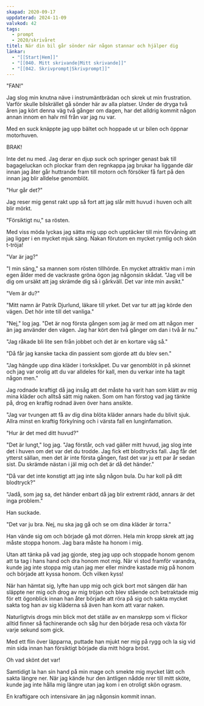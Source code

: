 ```yaml
---
skapad: 2020-09-17
uppdaterad: 2024-11-09
valvkod: 42
tags:
  - prompt
  - 2020/skrivåret
titel: När din bil går sönder när någon stannar och hjälper dig
länkar:
  - "[[Start|Hem]]"
  - "[[040. Mitt skrivande|Mitt skrivande]]"
  - "[[042. Skrivprompt|Skrivprompt]]"
---
```

"FAN!"

Jag slog min knutna näve i instrumäntbrädan och skrek ut min frustration. Varför skulle bilskrället gå sönder här av alla platser. Under de dryga två åren jag kört denna väg två gånger om dagen, har det alldrig kommit någon annan innom en halv mil från var jag nu var.

Med en suck knäppte jag upp bältet och hoppade ut ur bilen och öppnar motorhuven. 

BRAK!

Inte det nu med. Jag derar en djup suck och springer genast bak till bagageluckan och plockar fram den regnkappa jag brukar ha liggande där innan jag åter går huttrande fram till motorn och försöker få fart på den innan jag blir alldelse genomblöt.

"Hur går det?"

Jag reser mig genst rakt upp så fort att jag slår mitt huvud i huven och allt blir mörkt.

"Försiktigt nu," sa rösten.

Med viss möda lyckas jag sätta mig upp och upptäcker till min förvåning att jag ligger i en mycket mjuk säng. Nakan förutom en mycket rymlig och skön t-tröja!

"Var är jag?"

"I min säng," sa mannen som rösten tillhörde. En mycket attraktiv man i min egen ålder med de vackraste gröna ögon jag någonsin skådat. "Jag vill be dig om ursäkt att jag skrämde dig så i gårkväll. Det var inte min avsikt."

"Vem är du?"

"Mitt namn är Patrik Djurlund, läkare till yrket. Det var tur att jag körde den vägen. Det hör inte till det vanliga."

"Nej," log jag. "Det är nog första gången som jag är med om att någon mer än jag använder den vägen. Jag har kört den två gånger om dan i två år nu."

"Jag råkade bli lite sen från jobbet och det är en kortare väg så."

"Då får jag kanske tacka din passient som gjorde att du blev sen."

"Jag hängde upp dina kläder i torkskåpet. Du var genomblöt in på skinnet och jag var orolig att du var alldeles för kall, men du verkar inte ha tagit någon men."

Jag rodnade kraftigt då jag insåg att det måste ha varit han som klätt av mig mina kläder och alltså sätt mig naken. Som om han förstog vad jag tänkte på, drog en kraftig rodnad även över hans ansikte.

"Jag var tvungen att få av dig dina blöta kläder annars hade du blivit sjuk. Allra minst en kraftig förkylning och i värsta fall en lunginfamation.

"Hur är det med ditt huvud?"

"Det är lungt," log jag. "Jag förstår, och vad gäller mitt huvud, jag slog inte det i huven om det var det du trodde. Jag fick ett blodtrycks fall. Jag får det ytterst sällan, men det är inte första gången, fast det var ju ett par år sedan sist. Du skrämde nästan i jäl mig och det är då det händer."

"Då var det inte konstigt att jag inte såg någon bula. Du har koll på ditt blodtryck?"

"Jadå, som jag sa, det händer enbart då jag blir extremt rädd, annars är det inga problem."

Han suckade.

"Det var ju bra. Nej, nu ska jag gå och se om dina kläder är torra."

Han vände sig om och började gå mot dörren. Hela min kropp skrek att jag måste stoppa honom. Jag bara måste ha honom i mig.

Utan att tänka på vad jag gjorde, steg jag upp och stoppade honom genom att ta tag i hans hand och dra honom mot mig. När vi stod framför varandra, kunde jag inte stoppa mig utan jag mer eller mindre kastade mig på honom och började att kyssa honom. Och vilken kyss!

När han hämtat sig, lyfte han upp mig och gick bort mot sängen där han släppte ner mig och drog av mig tröjan och blev stående och betraktade mig för ett ögonblick innan han åter började att röra på sig och sakta mycket sakta tog han av sig kläderna så även han kom att varar naken.

Naturligtvis drogs min blick mot det ställe av en manskrpp som vi flickor alltid finner så fachinerande och såg hur den började resa och växta för varje sekund som gick.

Med ett flin över läpparna, puttade han mjukt ner mig på rygg och la sig vid min sida innan han försiktigt började dia mitt högra bröst. 

Oh vad skönt det var!

Samtidigt la han sin hand på min mage och smekte mig mycket lätt och sakta längre ner. När jag kände hur den äntligen nådde nrer till mitt sköte, kunde jag inte hålla mig längre utan jag kom i en otroligt skön ograsm. 

En kraftigare och intensivare än jag någonsin kommit innan.